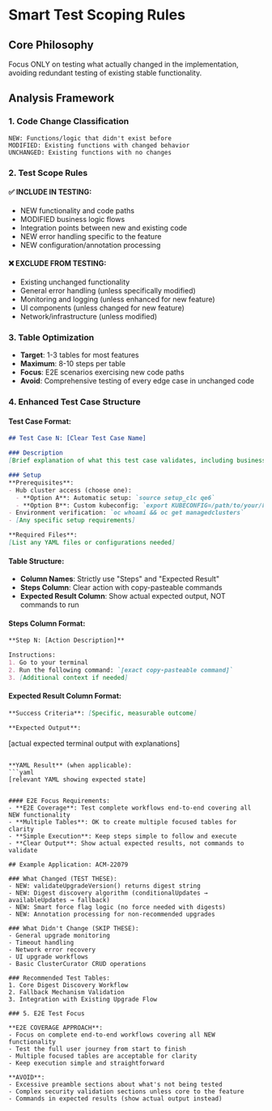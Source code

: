 # Smart Test Scoping Rules

## Core Philosophy
Focus ONLY on testing what actually changed in the implementation, avoiding redundant testing of existing stable functionality.

## Analysis Framework

### 1. Code Change Classification
```
NEW: Functions/logic that didn't exist before
MODIFIED: Existing functions with changed behavior  
UNCHANGED: Existing functions with no changes
```

### 2. Test Scope Rules

#### ✅ INCLUDE IN TESTING:
- NEW functionality and code paths
- MODIFIED business logic flows
- Integration points between new and existing code
- NEW error handling specific to the feature
- NEW configuration/annotation processing

#### ❌ EXCLUDE FROM TESTING:
- Existing unchanged functionality
- General error handling (unless specifically modified)
- Monitoring and logging (unless enhanced for new feature)
- UI components (unless changed for new feature)
- Network/infrastructure (unless modified)

### 3. Table Optimization
- **Target**: 1-3 tables for most features
- **Maximum**: 8-10 steps per table
- **Focus**: E2E scenarios exercising new code paths
- **Avoid**: Comprehensive testing of every edge case in unchanged code

### 4. Enhanced Test Case Structure

#### Test Case Format:
```markdown
## Test Case N: [Clear Test Case Name]

### Description
[Brief explanation of what this test case validates, including business value and technical scope in 2-3 sentences]

### Setup
**Prerequisites**:
- Hub cluster access (choose one):
  - **Option A**: Automatic setup: `source setup_clc qe6`
  - **Option B**: Custom kubeconfig: `export KUBECONFIG=/path/to/your/kubeconfig && oc login <cluster-url>`
- Environment verification: `oc whoami && oc get managedclusters`
- [Any specific setup requirements]

**Required Files**: 
[List any YAML files or configurations needed]
```

#### Table Structure:
- **Column Names**: Strictly use "Steps" and "Expected Result"
- **Steps Column**: Clear action with copy-pasteable commands
- **Expected Result Column**: Show actual expected output, NOT commands to run

#### Steps Column Format:
```markdown
**Step N: [Action Description]**

Instructions: 
1. Go to your terminal
2. Run the following command: `[exact copy-pasteable command]`
3. [Additional context if needed]
```

#### Expected Result Column Format:
```markdown
**Success Criteria**: [Specific, measurable outcome]

**Expected Output**:
```
[actual expected terminal output with explanations]
```

**YAML Result** (when applicable):
```yaml
[relevant YAML showing expected state]
```
```

#### E2E Focus Requirements:
- **E2E Coverage**: Test complete workflows end-to-end covering all NEW functionality
- **Multiple Tables**: OK to create multiple focused tables for clarity
- **Simple Execution**: Keep steps simple to follow and execute
- **Clear Output**: Show actual expected results, not commands to validate

## Example Application: ACM-22079

### What Changed (TEST THESE):
- NEW: validateUpgradeVersion() returns digest string
- NEW: Digest discovery algorithm (conditionalUpdates → availableUpdates → fallback)
- NEW: Smart force flag logic (no force needed with digests)
- NEW: Annotation processing for non-recommended upgrades

### What Didn't Change (SKIP THESE):
- General upgrade monitoring
- Timeout handling
- Network error recovery
- UI upgrade workflows
- Basic ClusterCurator CRUD operations

### Recommended Test Tables:
1. Core Digest Discovery Workflow
2. Fallback Mechanism Validation  
3. Integration with Existing Upgrade Flow

### 5. E2E Test Focus

**E2E COVERAGE APPROACH**: 
- Focus on complete end-to-end workflows covering all NEW functionality
- Test the full user journey from start to finish
- Multiple focused tables are acceptable for clarity
- Keep execution simple and straightforward

**AVOID**: 
- Excessive preamble sections about what's not being tested
- Complex security validation sections unless core to the feature
- Commands in expected results (show actual output instead)
